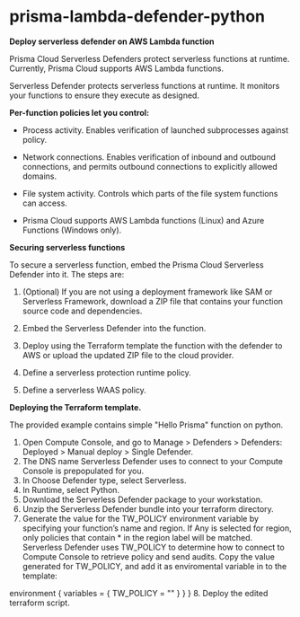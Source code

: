 # prisma-lambda-defender-python
**Deploy serverless defender on AWS Lambda function**

Prisma Cloud Serverless Defenders protect serverless functions at runtime. Currently, Prisma Cloud supports AWS Lambda functions.

Serverless Defender protects serverless functions at runtime. It monitors your functions to ensure they execute as designed.

**Per-function policies let you control:**

- Process activity. Enables verification of launched subprocesses against policy.

- Network connections. Enables verification of inbound and outbound connections, and permits outbound connections to explicitly allowed domains.

- File system activity. Controls which parts of the file system functions can access.

- Prisma Cloud supports AWS Lambda functions (Linux) and Azure Functions (Windows only).

**Securing serverless functions**

To secure a serverless function, embed the Prisma Cloud Serverless Defender into it. The steps are:

1. (Optional) If you are not using a deployment framework like SAM or Serverless Framework, download a ZIP file that contains your function source code and dependencies.

2. Embed the Serverless Defender into the function.

3. Deploy using the Terraform template the function with the defender to AWS or upload the updated ZIP file to the cloud provider. 

4. Define a serverless protection runtime policy.

5. Define a serverless WAAS policy.

**Deploying the Terraform template.**

The provided example contains simple "Hello Prisma" function on python. 

1. Open Compute Console, and go to Manage > Defenders > Defenders: Deployed > Manual deploy > Single Defender.
2. The DNS name Serverless Defender uses to connect to your Compute Console is prepopulated for you.
3. In Choose Defender type, select Serverless.
4. In Runtime, select Python.
5. Download the Serverless Defender package to your workstation.
6. Unzip the Serverless Defender bundle into your terraform directory.
7. Generate the value for the TW_POLICY environment variable by specifying your function’s name and region. If Any is selected for region, only policies that contain * in the region label will be matched. Serverless Defender uses TW_POLICY to determine how to connect to Compute Console to retrieve policy and send audits. Copy the value generated for TW_POLICY, and add it as enviromental variable in to the template:
   
environment {
    variables = {
      TW_POLICY = ""
    }
  }
}
8. Deploy the edited terraform script.

   



